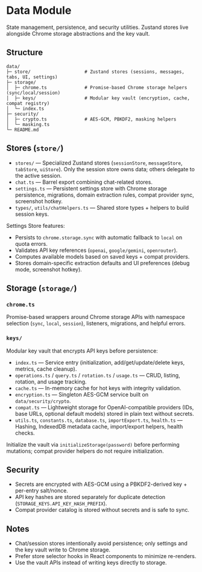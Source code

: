 # Data Module

State management, persistence, and security utilities. Zustand stores live alongside Chrome storage abstractions and the key vault.

## Structure

```
data/
├─ store/                    # Zustand stores (sessions, messages, tabs, UI, settings)
├─ storage/
│  ├─ chrome.ts              # Promise-based Chrome storage helpers (sync/local/session)
│  ├─ keys/                  # Modular key vault (encryption, cache, compat registry)
│  └─ index.ts
├─ security/
│  ├─ crypto.ts              # AES-GCM, PBKDF2, masking helpers
│  └─ masking.ts
└─ README.md
```

## Stores (`store/`)

- `stores/` — Specialized Zustand stores (`sessionStore`, `messageStore`, `tabStore`, `uiStore`). Only the session store owns data; others delegate to the active session.
- `chat.ts` — Barrel export combining chat-related stores.
- `settings.ts` — Persistent settings store with Chrome storage persistence, migrations, domain extraction rules, compat provider sync, screenshot hotkey.
- `types/`, `utils/chatHelpers.ts` — Shared store types + helpers to build session keys.

Settings Store features:

- Persists to `chrome.storage.sync` with automatic fallback to `local` on quota errors.
- Validates API key references (`openai`, `google/gemini`, `openrouter`).
- Computes available models based on saved keys + compat providers.
- Stores domain-specific extraction defaults and UI preferences (debug mode, screenshot hotkey).

## Storage (`storage/`)

### `chrome.ts`

Promise-based wrappers around Chrome storage APIs with namespace selection (`sync`, `local`, `session`), listeners, migrations, and helpful errors.

### `keys/`

Modular key vault that encrypts API keys before persistence:

- `index.ts` — Service entry (initialization, add/get/update/delete keys, metrics, cache cleanup).
- `operations.ts` / `query.ts` / `rotation.ts` / `usage.ts` — CRUD, listing, rotation, and usage tracking.
- `cache.ts` — In-memory cache for hot keys with integrity validation.
- `encryption.ts` — Singleton AES-GCM service built on `data/security/crypto`.
- `compat.ts` — Lightweight storage for OpenAI-compatible providers (IDs, base URLs, optional default models) stored in plain text without secrets.
- `utils.ts`, `constants.ts`, `database.ts`, `importExport.ts`, `health.ts` — Hashing, IndexedDB metadata cache, import/export helpers, health checks.

Initialize the vault via `initializeStorage(password)` before performing mutations; compat provider helpers do not require initialization.

## Security

- Secrets are encrypted with AES-GCM using a PBKDF2-derived key + per-entry salt/nonce.
- API key hashes are stored separately for duplicate detection (`STORAGE_KEYS.API_KEY_HASH_PREFIX`).
- Compat provider catalog is stored without secrets and is safe to sync.

## Notes

- Chat/session stores intentionally avoid persistence; only settings and the key vault write to Chrome storage.
- Prefer store selector hooks in React components to minimize re-renders.
- Use the vault APIs instead of writing keys directly to storage.
